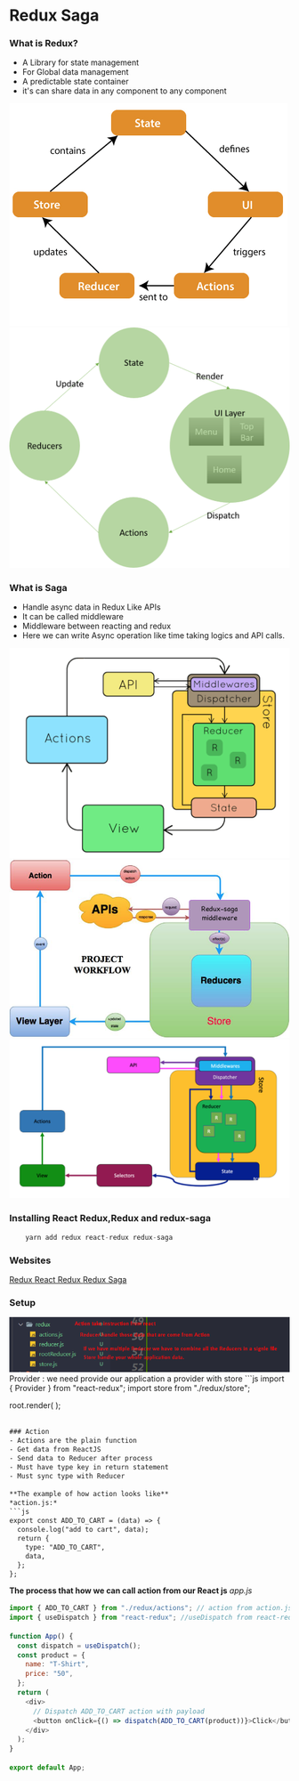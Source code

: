 # Redux Saga

### What is Redux?

- A Library for state management
- For Global data management
- A predictable state container
- it's can share data in any component to any component

<img src="./image/redux-diagram.png">
<img src="./image/redux-diagram2.png">

### What is Saga

- Handle async data in Redux Like APIs
- It can be called middleware
- Middleware between reacting and redux
- Here we can write Async operation like time taking logics and API calls.

<img src="./image/saga1.gif">
<img src="./image/saga2.png">
<img src="./image/saga3.png">

### Installing React Redux,Redux and redux-saga

```js
    yarn add redux react-redux redux-saga
```

### Websites

<a href="https://redux.js.org/introduction/getting-started"> Redux </a>
<a href="https://react-redux.js.org/introduction/getting-started"> React Redux </a>
<a href="https://redux-saga.js.org/docs/introduction/GettingStarted/"> Redux Saga </a>

### Setup

<img src="./image/setup1.png">
Provider : we need provide our application a provider with store
```js
import { Provider } from "react-redux";
import store from "./redux/store";

root.render(
<Provider store={store}>
<App />
</Provider>
);

````

### Action
- Actions are the plain function
- Get data from ReactJS
- Send data to Reducer after process
- Must have type key in return statement
- Must sync type with Reducer

**The example of how action looks like**
*action.js:*
```js
export const ADD_TO_CART = (data) => {
  console.log("add to cart", data);
  return {
    type: "ADD_TO_CART",
    data,
  };
};
````

**The process that how we can call action from our React js**
_app.js_

```js
import { ADD_TO_CART } from "./redux/actions"; // action from action.js
import { useDispatch } from "react-redux"; //useDispatch from react-redux

function App() {
  const dispatch = useDispatch();
  const product = {
    name: "T-Shirt",
    price: "50",
  };
  return (
    <div>
      // Dispatch ADD_TO_CART action with payload
      <button onClick={() => dispatch(ADD_TO_CART(product))}>Click</button>
    </div>
  );
}

export default App;
```
